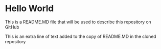 # Hello World

This is a README.MD file that will be used to describe this
repository on GitHub

This is an extra line of text added to the copy
of README.MD in the cloned repository

